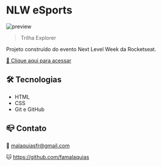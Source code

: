 # NLW eSports 

![preview](./github/preview.png)

> Trilha Explorer

Projeto construído do evento Next Level Week da Rocketseat.

[:link: Clique aqui para acessar](https://famalaquias.github.io/nlw-esports-explorer)

## :hammer_and_wrench: Tecnologias

- HTML
- CSS
- Git e GitHub

## :mailbox_closed: Contato

:love_letter: malaquiasfr@gmail.com

:cat: https://github.com/famalaquias